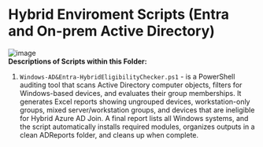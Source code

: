 # Hybrid Enviroment Scripts (Entra and On-prem Active Directory) <br />
![image](https://github.com/user-attachments/assets/1dee1766-eaa8-439f-945f-70d52fcd5f02) <br />
**Descriptions of Scripts within this Folder:** <br />
1. `Windows-AD&Entra-HybridEligibilityChecker.ps1` - is a PowerShell auditing tool that scans Active Directory computer objects, filters for Windows-based devices, and evaluates their group memberships. It generates Excel reports showing ungrouped devices, workstation-only groups, mixed server/workstation groups, and devices that are ineligible for Hybrid Azure AD Join. A final report lists all Windows systems, and the script automatically installs required modules, organizes outputs in a clean ADReports folder, and cleans up when complete. <br />

